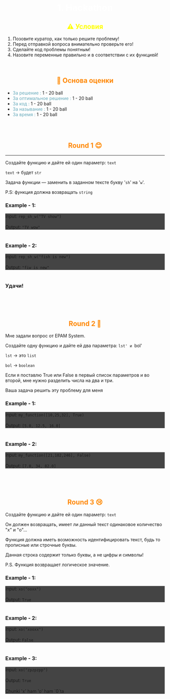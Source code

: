 <div align="center">
  <h1 style="font-weight: 700; color: #fff">1. Hackathon</h1>
</div>

<div align="center">
  <h2 style="font-weight: 700; color: #ff0">⚠️ Условия</h2>
</div>

1. Позовите куратор, как только решите проблему!
2. Перед отправкой вопроса внимательно проверьте его!
3. Сделайте код проблемы понятным!
4. Назовите переменные правильно и в соответствии с их функцией!

<br>

<div align="center">
  <h2 style="font-weight: 700; color: #f80">💼 Основа оценки</h2>
</div>

- <span style="color: #6ab;">За решение :</span> 1 - 20 ball
- <span style="color: #6ab;">За оптимальное решение :</span> 1 - 20 ball
- <span style="color: #6ab;">За код :</span> 1 - 20 ball
- <span style="color: #6ab;">За называние :</span> 1 - 20 ball
- <span style="color: #6ab;">За время :</span> 1 - 20 ball

<br><br>

<div align="center">
  <h2 style="font-weight: 700; color: #f80">Round 1 😊</h2>
</div>

---

Создайте функцию и дайте ей один параметр: `text`

`text` -> будет `str`

Задача функции — заменить в заданном тексте букву '`sh`' на '`w`'.

P.S: функция должна возвращать `string`

### **Example - 1:**

<div style="background: #444">
    Input: <code>rep_sh_w("TV show")</code>
    <br><br>
    Output: <code>"TV wow"</code>
</div>

<br>

### **Example - 2:**

<div style="background: #444">
    Input: <code>rep_sh_w("fish is new")</code>
    <br><br>
    Output: <code>"fiw is new"</code>
</div>

<br>

### Удачи!

<br><br><br>

<div align="center">
  <h2 style="font-weight: 700; color: #f80">Round 2 🙁</h2>
</div>

Мне задали вопрос от EPAM System.

Создайте одну функцию и дайте ей два параметра: `lst' и `bol'

`lst` -> это `list`

`bol` -> `boolean`

Если я поставлю True или False в первый список параметров и во второй, мне нужно разделить числа на два и три.

Ваша задача решить эту проблему для меня

### **Example - 1:**

<div style="background: #444">
    Input: <code>my_function([10,25,32], True)</code>
    <br><br>
    Output: <code>[5.0, 12.5, 16.0]</code>
</div>

<br>

### **Example - 2:**

<div style="background: #444">
    Input: <code>my_function([21,102,246], False)</code>
    <br><br>
    Output: <code>[7.0, 34, 82.0]</code>
</div>


<br><br><br>

<div align="center">
  <h2 style="font-weight: 700; color: #f80">Round 3 😢</h2>
</div>

Создайте функцию и дайте ей один параметр: `text`

Он должен возвращать, имеет ли данный текст одинаковое количество "x" и "o"...

Функция должна иметь возможность идентифицировать текст, будь то прописные или строчные буквы.

Данная строка содержит только буквы, а не цифры и символы!

P.S. Функция возвращает логическое значение.


### **Example - 1:**

<div style="background: #444">
    Input: <code>xo("ooxx")</code>
    <br><br>
    Output: <code>True</code>
</div>

<br>

### **Example - 2:**

<div style="background: #444">
    Input: <code>xo("xooxx")</code>
    <br><br>
    Output: <code>False</code>
</div>

<br>

### **Example - 3:**

<div style="background: #444">
    Input: <code>xo("zpzpzpp")</code>
    <br><br>
    Output: <code>True</code>
    <br><br>
    Chunki 'x' ham 'o' ham `0`ta
</div>

<br>

